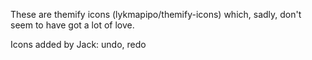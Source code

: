 These are themify icons (lykmapipo/themify-icons) which, sadly, don't seem to have got a lot of love.

Icons added by Jack:
undo, redo